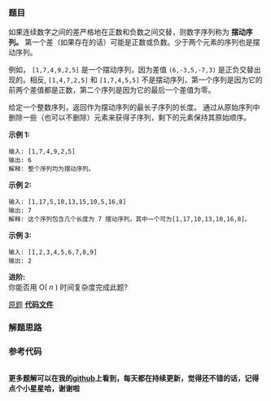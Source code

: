 ### 题目
如果连续数字之间的差严格地在正数和负数之间交替，则数字序列称为 **摆动序列。**
第一个差（如果存在的话）可能是正数或负数。少于两个元素的序列也是摆动序列。

例如， `[1,7,4,9,2,5]` 是一个摆动序列，因为差值 `(6,-3,5,-7,3)` 是正负交替出现的。相反, `[1,4,7,2,5]` 和
`[1,7,4,5,5]` 不是摆动序列，第一个序列是因为它的前两个差值都是正数，第二个序列是因为它的最后一个差值为零。

给定一个整数序列，返回作为摆动序列的最长子序列的长度。 通过从原始序列中删除一些（也可以不删除）元素来获得子序列，剩下的元素保持其原始顺序。

**示例 1:**

    
    
    输入: [1,7,4,9,2,5]
    输出: 6 
    解释: 整个序列均为摆动序列。
    

**示例 2:**

    
    
    输入: [1,17,5,10,13,15,10,5,16,8]
    输出: 7
    解释: 这个序列包含几个长度为 7 摆动序列，其中一个可为[1,17,10,13,10,16,8]。

**示例 3:**

    
    
    输入: [1,2,3,4,5,6,7,8,9]
    输出: 2

**进阶:**  
你能否用 O( _n_ ) 时间复杂度完成此题?

[原题](https://leetcode-cn.com/problems/wiggle-subsequence/)    **[代码文件]()**


### 解题思路




### 参考代码

```go


```




**更多题解可以在我的[github](https://github.com/LZH139/leetcode_Go)上看到，每天都在持续更新，觉得还不错的话，记得点个小星星哈，谢谢啦**
